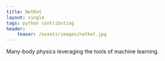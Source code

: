 ```yaml
---
title: NetKet
layout: single
tags: python contributing
header:
    teaser: /assets/images/netket.jpg
---
```

Many-body physics leveraging the tools of machine learning.